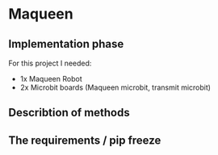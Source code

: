 # Maqueen
## Implementation phase

For this project I needed:
* 1x Maqueen Robot
* 2x Microbit boards (Maqueen microbit, transmit microbit)


## Describtion of methods


## The requirements / pip freeze


## 
